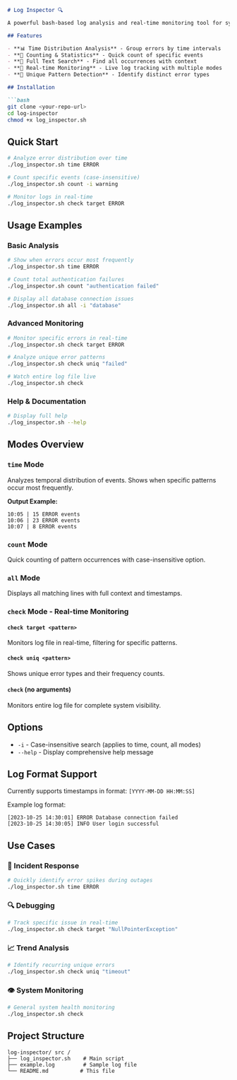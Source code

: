 ```markdown
# Log Inspector 🔍

A powerful bash-based log analysis and real-time monitoring tool for system administrators and DevOps engineers.

## Features

- **📊 Time Distribution Analysis** - Group errors by time intervals
- **🔢 Counting & Statistics** - Quick count of specific events
- **📄 Full Text Search** - Find all occurrences with context
- **👀 Real-time Monitoring** - Live log tracking with multiple modes
- **🎯 Unique Pattern Detection** - Identify distinct error types

## Installation

```bash
git clone <your-repo-url>
cd log-inspector
chmod +x log_inspector.sh
```

## Quick Start

```bash
# Analyze error distribution over time
./log_inspector.sh time ERROR

# Count specific events (case-insensitive)
./log_inspector.sh count -i warning

# Monitor logs in real-time
./log_inspector.sh check target ERROR
```

## Usage Examples

### Basic Analysis
```bash
# Show when errors occur most frequently
./log_inspector.sh time ERROR

# Count total authentication failures
./log_inspector.sh count "authentication failed"

# Display all database connection issues
./log_inspector.sh all -i "database"
```

### Advanced Monitoring
```bash
# Monitor specific errors in real-time
./log_inspector.sh check target ERROR

# Analyze unique error patterns
./log_inspector.sh check uniq "failed"

# Watch entire log file live
./log_inspector.sh check
```

### Help & Documentation
```bash
# Display full help
./log_inspector.sh --help
```

## Modes Overview

### `time` Mode
Analyzes temporal distribution of events. Shows when specific patterns occur most frequently.

**Output Example:**
```
10:05 | 15 ERROR events
10:06 | 23 ERROR events
10:07 | 8 ERROR events
```

### `count` Mode  
Quick counting of pattern occurrences with case-insensitive option.

### `all` Mode
Displays all matching lines with full context and timestamps.

### `check` Mode - Real-time Monitoring

#### `check target <pattern>`
Monitors log file in real-time, filtering for specific patterns.

#### `check uniq <pattern>`
Shows unique error types and their frequency counts.

#### `check` (no arguments)
Monitors entire log file for complete system visibility.

## Options

- `-i` - Case-insensitive search (applies to time, count, all modes)
- `--help` - Display comprehensive help message

## Log Format Support

Currently supports timestamps in format: `[YYYY-MM-DD HH:MM:SS]`

Example log format:
```
[2023-10-25 14:30:01] ERROR Database connection failed
[2023-10-25 14:30:05] INFO User login successful
```

## Use Cases

### 🚨 Incident Response
```bash
# Quickly identify error spikes during outages
./log_inspector.sh time ERROR
```

### 🔍 Debugging
```bash  
# Track specific issue in real-time
./log_inspector.sh check target "NullPointerException"
```

### 📈 Trend Analysis
```bash
# Identify recurring unique errors
./log_inspector.sh check uniq "timeout"
```

### 👁️ System Monitoring
```bash
# General system health monitoring
./log_inspector.sh check
```

## Project Structure

```
log-inspector/ src /
├── log_inspector.sh    # Main script
├── example.log         # Sample log file
└── README.md          # This file
```
